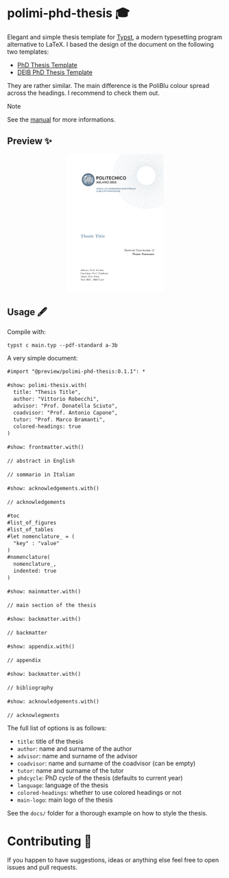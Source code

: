 # polimi-phd-thesis 🎓

Elegant and simple thesis template for [Typst](https://typst.app/), a modern typesetting program alternative to LaTeX. I based the design of the document on the following two templates:

- [PhD Thesis Template](https://www.overleaf.com/latex/templates/phd-thesis-template/nwjkggvhrzmz)
- [DEIB PhD Thesis Template](https://www.overleaf.com/latex/templates/politecnico-di-milano-deib-phd-thesis-template/ydsvtyzwxfdk)

They are rather similar. The main difference is the PoliBlu colour spread across the headings. I recommend to check them out.

> [!NOTE]
> See the [manual](https://victuarvi.github.io/PoliMi-PhD-Thesis/docs/manual.pdf) for more informations.

## Preview ✨

<p align="center">
  <img alt="Frontspiece" src="thumbnail.png" width="45%">
</p>

## Usage 🖋

Compile with:

```shell
typst c main.typ --pdf-standard a-3b
```

A very simple document:

```typ
#import "@preview/polimi-phd-thesis:0.1.1": *

#show: polimi-thesis.with(
  title: "Thesis Title",
  author: "Vittorio Robecchi",
  advisor: "Prof. Donatella Sciuto",
  coadvisor: "Prof. Antonio Capone",
  tutor: "Prof. Marco Bramanti",
  colored-headings: true
)

#show: frontmatter.with()

// abstract in English

// sommario in Italian

#show: acknowledgements.with()

// acknowledgements

#toc
#list_of_figures
#list_of_tables
#let nomenclature_ = (
  "key" : "value"
)
#nomenclature(
  nomenclature_,
  indented: true
)

#show: mainmatter.with()

// main section of the thesis

#show: backmatter.with()

// backmatter

#show: appendix.with()

// appendix

#show: backmatter.with()

// bibliography

#show: acknowledgements.with()

// acknowlegments
```

The full list of options is as follows:
- `title`: title of the thesis
- `author`: name and surname of the author
- `advisor`: name and surname of the advisor
- `coadvisor`: name and surname of the coadvisor (can be empty)
- `tutor`: name and surname of the tutor
- `phdcycle`: PhD cycle of the thesis (defaults to current year)
- `language`: language of the thesis
- `colored-headings`: whether to use colored headings or not
- `main-logo`: main logo of the thesis

See the `docs/` folder for a thorough example on how to style the thesis.

# Contributing 🚀

If you happen to have suggestions, ideas or anything else feel free to open issues and pull requests.

